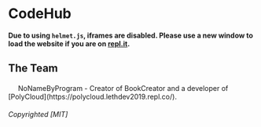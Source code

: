 # CodeHub
**Due to using `helmet.js`, iframes are disabled. Please use a new window to load the website if you are on [repl.it](https://repl.it).**
## The Team
<img src="https://polycloud.lethdev2019.repl.co/images/logo.png" height="16" width="16" />
NoNameByProgram - Creator of BookCreator and a developer of [PolyCloud](https://polycloud.lethdev2019.repl.co/).

###### *Copyrighted [MIT]*
